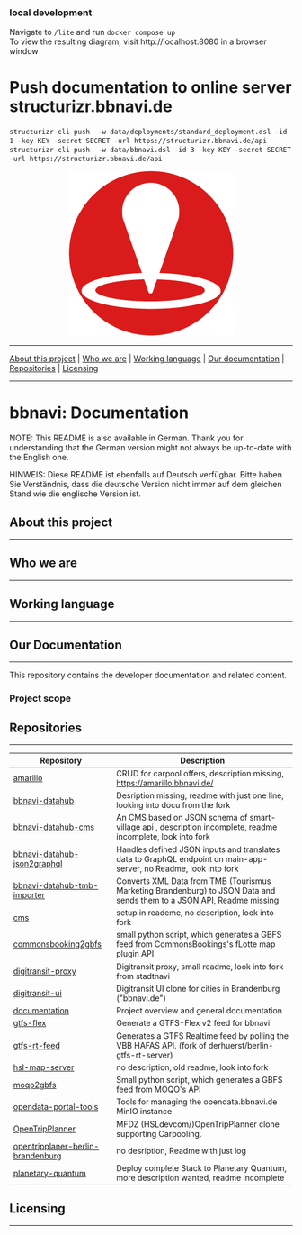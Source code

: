 ### local development
Navigate to `/lite` and run `docker compose up` <br />
To view the resulting diagram, visit http://localhost:8080 in a browser window

# Push documentation to online server structurizr.bbnavi.de

```
structurizr-cli push  -w data/deployments/standard_deployment.dsl -id 1 -key KEY -secret SECRET -url https://structurizr.bbnavi.de/api
structurizr-cli push  -w data/bbnavi.dsl -id 3 -key KEY -secret SECRET -url https://structurizr.bbnavi.de/api
```


<div style="text-align:center"><img src="./images/bb-navi-app-rund-rot_png.png" class="center"></img></div>

_______

[About this project](#about-this-projectabout-this-project) | [Who we are](#who-we-arewho-we-are) | [Working language](#working-languageworking-language) | [Our  documentation](#our-documentation) | [Repositories](#repositories) | [Licensing](#licensing)

_______

# bbnavi: Documentation

NOTE: This README is also available in German. Thank you for understanding that the German version might not always be up-to-date with the English one.

HINWEIS: Diese README ist ebenfalls auf Deutsch verfügbar. Bitte haben Sie Verständnis, dass die deutsche Version nicht immer auf dem gleichen Stand wie die englische Version ist.

## About this project
_____________________


## Who we are
_____________


## Working language
___________________


## Our Documentation
____________________

This repository contains the developer documentation and related content.
### Project scope 

## Repositories
_______________

| Repository | Description |
| ---------- | ----------- | 
| [amarillo](https://github.com/bbnavi/amarillo) | CRUD for carpool offers, description missing, https://amarillo.bbnavi.de/ | 
| [bbnavi-datahub](https://github.com/bbnavi/bbnavi-datahub) | Desription missing, readme with just one line, looking into docu from the fork |
| [bbnavi-datahub-cms](https://github.com/bbnavi/bbnavi-datahub-cms) | An CMS based on JSON schema of smart-village api , description incomplete, readme incomplete, look into fork |
| [bbnavi-datahub-json2graphql](https://github.com/bbnavi/bbnavi-datahub-json2graphql) | Handles defined JSON inputs and translates data to GraphQL endpoint on main-app-server, no Readme, look into fork |
| [bbnavi-datahub-tmb-importer](https://github.com/bbnavi/bbnavi-datahub-tmb-importer) | Converts XML Data from TMB (Tourismus Marketing Brandenburg) to JSON Data and sends them to a JSON API, Readme missing |
| [cms](https://github.com/bbnavi/cms) | setup in reademe, no description, look into fork |
| [commonsbooking2gbfs](https://github.com/bbnavi/commonsbooking2gbfs) | small python script, which generates a GBFS feed from CommonsBookings's fLotte map plugin API |
| [digitransit-proxy](https://github.com/bbnavi/digitransit-proxy) | Digitransit proxy, small readme, look into fork from stadtnavi |
| [digitransit-ui](https://github.com/bbnavi/digitransit-ui) | Digitransit UI clone for cities in Brandenburg ("bbnavi.de") |
| [documentation](https://github.com/bbnavi/documentation) | Project overview and general documentation |
| [gtfs-flex](https://github.com/bbnavi/gtfs-flex) | Generate a GTFS-Flex v2 feed for bbnavi |
| [gtfs-rt-feed](https://github.com/bbnavi/gtfs-rt-feed) | Generates a GTFS Realtime feed by polling the VBB HAFAS API. (fork of derhuerst/berlin-gtfs-rt-server) |
| [hsl-map-server](https://github.com/bbnavi/hsl-map-server) | no description, old readme, look into fork |
| [moqo2gbfs](https://github.com/bbnavi/moqo2gbfs) | Small python script, which generates a GBFS feed from MOQO's API |
| [opendata-portal-tools](https://github.com/bbnavi/opendata-portal-tools) | Tools for managing the opendata.bbnavi.de MinIO instance |
| [OpenTripPlanner](https://github.com/bbnavi/OpenTripPlanner) | MFDZ (HSLdevcom/)OpenTripPlanner clone supporting Carpooling. |
| [opentripplaner-berlin-brandenburg](https://github.com/bbnavi/opentripplaner-berlin-brandenburg) | no desription, Readme with just log| 
| [planetary-quantum](https://github.com/bbnavi/planetary-quantum)| Deploy complete Stack to Planetary Quantum, more description wanted, readme incomplete |








## Licensing
____________

